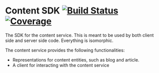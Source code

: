 # Content SDK [![Build Status](https://travis-ci.org/hoot-hoot/content-sdk-js.svg?branch=master)](https://travis-ci.org/hoot-hoot/content-sdk-js) [![Coverage](https://codecov.io/gh/hoot-hoot/content-sdk-js/branch/master/graph/badge.svg)](https://codecov.io/gh/hoot-hoot/content-sdk-js)

The SDK for the content service. This is meant to be used by both client side and server side code. Everything is isomorphic.

The content service provides the following functionalities:

- Representations for content entities, such as blog and article.
- A client for interacting with the content service
